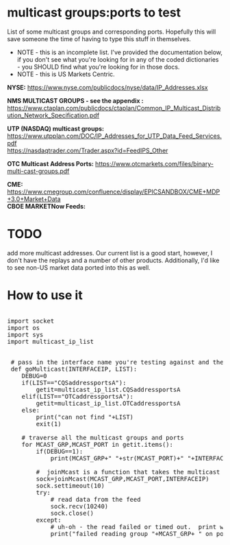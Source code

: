 # multicast groups:ports to test

List of some multicast groups and corresponding ports. Hopefully this will save someone the time of having to type this stuff in  themselves.  
  * NOTE - this is an incomplete list. I've provided the documentation below, if you don't see what you're looking for in any of the coded dictionaries - you SHOULD find what you're looking for in those docs.
  * NOTE - this is US Markets Centric. 



<b>NYSE:</b> https://www.nyse.com/publicdocs/nyse/data/IP_Addresses.xlsx<br>
      
<b>NMS MULTICAST GROUPS - see the appendix :</b>
https://www.ctaplan.com/publicdocs/ctaplan/Common_IP_Multicast_Distribution_Network_Specification.pdf<br>

<b>UTP (NASDAQ) multicast groups:</b>    https://www.utpplan.com/DOC/IP_Addresses_for_UTP_Data_Feed_Services.pdf<br>
                                         https://nasdaqtrader.com/Trader.aspx?id=FeedIPS_Other<br>

<b>OTC Multicast Address Ports:</b> https://www.otcmarkets.com/files/binary-multi-cast-groups.pdf<br>

<b>CME:</b> https://www.cmegroup.com/confluence/display/EPICSANDBOX/CME+MDP+3.0+Market+Data<br>
<b>CBOE MARKETNow Feeds:</b> 

# TODO
add more multicast addresses.  Our current list is a good start, however, I don't have the replays and a number of other products. Additionally, I'd like to see non-US market data ported into this as well.   

# How to use it
<pre>

import socket
import os
import sys
import multicast_ip_list

 
 # pass in the interface name you're testing against and the list (the dictionary name)
 def goMulticast(INTERFACEIP, LIST):
    DEBUG=0
    if(LIST=="CQSaddressportsA"):
        getit=multicast_ip_list.CQSaddressportsA
    elif(LIST=="OTCaddressportsA"):
        getit=multicast_ip_list.OTCaddressportsA
    else:
        print("can not find "+LIST)
        exit(1)

    # traverse all the multicast groups and ports
    for MCAST_GRP,MCAST_PORT in getit.items():
        if(DEBUG==1):
            print(MCAST_GRP+" "+str(MCAST_PORT)+" "+INTERFACEIP)
 
        #  joinMcast is a function that takes the multicast group, port and local interface ip address and makes a socket connection
        sock=joinMcast(MCAST_GRP,MCAST_PORT,INTERFACEIP)
        sock.settimeout(10)
        try:
            # read data from the feed
            sock.recv(10240)
            sock.close()
        except:
            # uh-oh - the read failed or timed out.  print which group/port/list failed
            print("failed reading group "+MCAST_GRP+ " on port "+str(MCAST_PORT)+" and interface: "+INTERFACEIP+" ("+LIST+")")
 
</pre>
